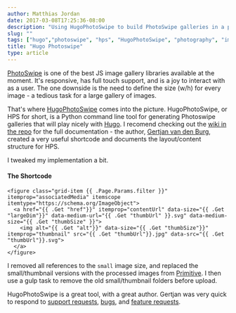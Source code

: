 ```yaml
---
author: Matthias Jordan
date: 2017-03-08T17:25:36-08:00
description: "Using HugoPhotoSwipe to build PhotoSwipe galleries in a painless way"
slug: ""
tags: ["hugo","photoswipe", "hps", "HugoPhotoSwipe", "photography", "image gallery", "gallery"]
title: "Hugo Photoswipe"
type: article
---
```


[PhotoSwipe](http://photoswipe.com) is one of the best JS image gallery libraries available at the moment. It's responsive, has full touch support, and is a joy to interact with as a user. The one downside is the need to define the size (w/h) for every image - a tedious task for a large gallery of images.

That's where [HugoPhotoSwipe](https://github.com/GjjvdBurg/HugoPhotoSwipe) comes into the picture. HugoPhotoSwipe, or HPS for short, is a Python command line tool for generating Photoswipe galleries that will play nicely with [Hugo](https://gohugo.io). I recomend checking out the [wiki in the repo](https://github.com/GjjvdBurg/HugoPhotoSwipe/wiki) for the full documentation - the author, [Gertjan van den Burg](https://gertjanvandenburg.com), created a very useful shortcode and documents the layout/content structure for HPS.

I tweaked my implementation a bit.

#### The Shortcode
```
<figure class="grid-item {{ .Page.Params.filter }}" itemprop="associatedMedia" itemscope
itemtype="https://schema.org/ImageObject">
  <a href="{{ .Get "href"}}" itemprop="contentUrl" data-size="{{ .Get "largeDim"}}" data-medium-url="{{ .Get "thumbUrl" }}.svg" data-medium-size="{{ .Get "thumbSize" }}">
    <img alt="{{ .Get "alt"}}" data-size="{{ .Get "thumbSize"}}" itemprop="thumbnail" src="{{ .Get "thumbUrl"}}.jpg" data-src="{{ .Get "thumbUrl"}}.svg">
  </a>
</figure>
```

I removed all references to the `small` image size, and replaced the small/thumbnail versions with the processed images from [Primitive](/blog/primitive/). I then use a gulp task to remove the old small/thumbnail folders before upload.

HugoPhotoSwipe is a great tool, with a great author. Gertjan was very quick to respond to [support requests](https://github.com/GjjvdBurg/HugoPhotoSwipe/issues/1), [bugs](https://github.com/GjjvdBurg/HugoPhotoSwipe/issues/2), and [feature requests](https://github.com/GjjvdBurg/HugoPhotoSwipe/issues/3).
